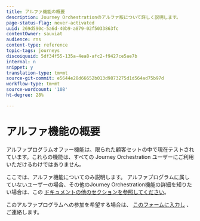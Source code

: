 ```yaml
---
title: アルファ機能の概要
description: Journey Orchestrationのアルファ版について詳しく説明します。
page-status-flag: never-activated
uuid: 269d590c-5a6d-40b9-a879-02f5033863fc
contentOwner: sauviat
audience: rns
content-type: reference
topic-tags: journeys
discoiquuid: 5df34f55-135a-4ea8-afc2-f9427ce5ae7b
internal: n
snippet: y
translation-type: tm+mt
source-git-commit: e5644e28d66652b013d9873275d1d564ad75b97d
workflow-type: tm+mt
source-wordcount: '108'
ht-degree: 28%

---
```



# アルファ機能の概要

アルファプログラムオファー機能は、限られた顧客セットの中で現在テストされています。これらの機能は、すべての Journey Orchestration ユーザーにご利用いただけるわけではありません。

ここでは、アルファ機能についてのみ説明します。 アルファプログラムに属していないユーザーの場合、その他のJourney Orchestration機能の詳細を知りたい場合は、この [ドキュメントの他のセクションを参照してください](../../journey-orchestration-home.md)。

このアルファプログラムへの参加を希望する場合は、 [このフォームに入力し](https://forms.office.com/Pages/ResponsePage.aspx?id=Wht7-jR7h0OUrtLBeN7O4RuhNDklrkhHrsBisppjRThURDJTTUxWSTBJQU1OSTBTVjMwUDRIQURDNS4u) 、ご連絡します。


